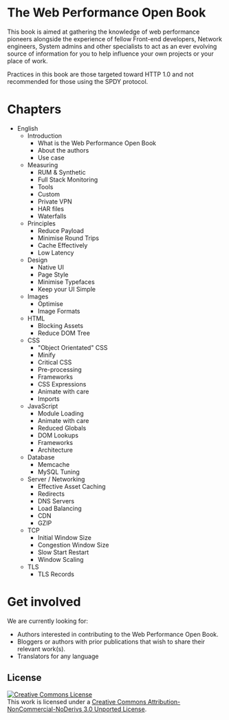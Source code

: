 The Web Performance Open Book
=========================

This book is aimed at gathering the knowledge of web performance pioneers alongside the experience of fellow Front-end developers, Network engineers, System admins and other specialists to act as an ever evolving source of information for you to help influence your own projects or your place of work.

Practices in this book are those targeted toward HTTP 1.0 and not recommended for those using the SPDY protocol.

# Chapters

* English
	* Introduction
		* What is the Web Performance Open Book
		* About the authors
		* Use case
	* Measuring
		* RUM & Synthetic
		* Full Stack Monitoring
		* Tools
		* Custom
		* Private VPN
		* HAR files
		* Waterfalls
	* Principles
		* Reduce Payload
		* Minimise Round Trips
		* Cache Effectively
		* Low Latency
	* Design
		* Native UI
		* Page Style
		* Minimise Typefaces
		* Keep your UI Simple
	* Images
		* Optimise	
		* Image Formats
	* HTML
		* Blocking Assets
		* Reduce DOM Tree
	* CSS
		* "Object Orientated" CSS
		* Minify
		* Critical CSS
		* Pre-processing
		* Frameworks
		* CSS Expressions
		* Animate with care
		* Imports
	* JavaScript
		* Module Loading
		* Animate with care
		* Reduced Globals
		* DOM Lookups
		* Frameworks
		* Architecture
	* Database
		* Memcache
		* MySQL Tuning
	* Server / Networking
		* Effective Asset Caching
		* Redirects
		* DNS Servers
		* Load Balancing
		* CDN
		* GZIP
	* TCP
		* Initial Window Size
		* Congestion Window Size
		* Slow Start Restart
		* Window Scaling
	* TLS
		* TLS Records



# Get involved

We are currently looking for:

- Authors interested in contributing to the Web Performance Open Book.
- Bloggers or authors with prior publications that wish to share their relevant work(s).
- Translators for any language

## License

<a rel="license" href="http://creativecommons.org/licenses/by-nc-nd/3.0/"><img alt="Creative Commons License" style="border-width:0" src="https://i.creativecommons.org/l/by-nc-nd/3.0/88x31.png" /></a><br />This work is licensed under a <a rel="license" href="http://creativecommons.org/licenses/by-nc-nd/3.0/">Creative Commons Attribution-NonCommercial-NoDerivs 3.0 Unported License</a>.

